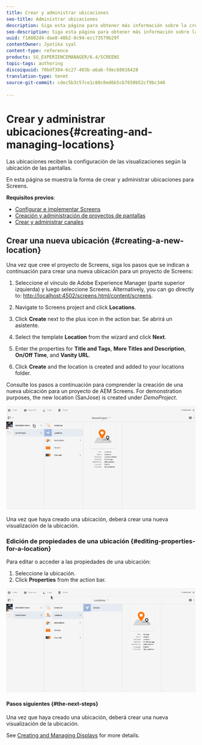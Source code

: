 ```yaml
---
title: Crear y administrar ubicaciones
seo-title: Administrar ubicaciones
description: Siga esta página para obtener más información sobre la creación y administración de ubicaciones.
seo-description: Siga esta página para obtener más información sobre la creación y administración de ubicaciones.
uuid: f18802d4-dae8-48b2-8c94-ecc73579b29f
contentOwner: Jyotika syal
content-type: reference
products: SG_EXPERIENCEMANAGER/6.4/SCREENS
topic-tags: authoring
discoiquuid: 70bdf384-6c27-403b-a6ab-fdec68016428
translation-type: tm+mt
source-git-commit: cdec5b3c57ce1c80c0ed6b5cb7650b52cf9bc340

---
```



# Crear y administrar ubicaciones{#creating-and-managing-locations}

Las ubicaciones reciben la configuración de las visualizaciones según la ubicación de las pantallas.

En esta página se muestra la forma de crear y administrar ubicaciones para Screens.

**Requisitos previos**:

* [Configurar e implementar Screens](configuring-screens-introduction.md)
* [Creación y administración de proyectos de pantallas](creating-a-screens-project.md)
* [Crear y administrar canales](managing-channels.md)

## Crear una nueva ubicación {#creating-a-new-location}

Una vez que cree el proyecto de Screens, siga los pasos que se indican a continuación para crear una nueva ubicación para un proyecto de Screens:

1. Seleccione el vínculo de Adobe Experience Manager (parte superior izquierda) y luego seleccione Screens. Alternatively, you can ﻿go directly to: [http://localhost:4502/screens.html/content/screens](http://localhost:4502/screens.html/content/screens).
1. Navigate to Screens project and click **Locations**.
1. Click **Create** next to the plus icon in the action bar. Se abrirá un asistente.
1. Select the template **Location** from the wizard and click **Next**.

1. Enter the properties for **Title and Tags**, **More Titles and Description**, **On/Off Time**, and **Vanity URL**.

1. Click **Create** and the location is created and added to your locations folder.

Consulte los pasos a continuación para comprender la creación de una nueva ubicación para un proyecto de AEM Screens. For demonstration purposes, the new location (SanJose) is created under *DemoProject*.

![player2](assets/player2.gif)

Una vez que haya creado una ubicación, deberá crear una nueva visualización de la ubicación.

### Edición de propiedades de una ubicación {#editing-properties-for-a-location}

Para editar o acceder a las propiedades de una ubicación:

1. Seleccione la ubicación.
1. Click **Properties** from the action bar.

![player3](assets/player3.gif)

#### Pasos siguientes {#the-next-steps}

Una vez que haya creado una ubicación, deberá crear una nueva visualización de la ubicación.

See [Creating and Managing Displays](managing-displays.md) for more details.
